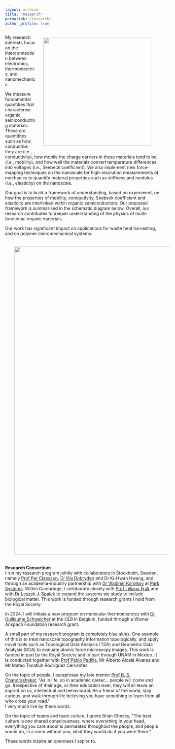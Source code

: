 ```yaml
---
layout: archive
title: "Research"
permalink: /research/
author_profile: true
---
```


<img align = "right" src="https://deepak-venkateshvaran.github.io/portfolio/images/CEB-AFM-lab-2023.png" width="350" style="padding-right: 30px; padding-left: 20px; padding-bottom: 20px; padding-top: 10px;">

My research interests focus on the interconnection between electronics, thermoelectrics, and nanomechanics.  

We measure fundamental quantities that characterise organic semiconducting materials. These are quantitites such as how conductive they are (i.e., conductivity), how mobile the charge carriers in these materials tend to be (i.e., mobility), and how well the materials convert temperature differences into voltages (i.e., Seebeck coefficient). We also implement new force-mapping techniques on the nanoscale for high-resolution measurements of mechanics to quantify material properties such as stiffness and modulus (i.e., elasticity) on the nanoscale.  

Our goal is to build a framework of understanding, based on experiment, on how the properties of mobility, conductivity, Seebeck coefficient and elasticity are interlinked within organic semiconductors. Our proposed framework is summarised in the schematic diagram below. Overall, our research contributes to deeper understanding of the physics of multi-functional organic materials.  

Our work has significant impact on applications for waste heat harvesting, and on polymer micromechanical systems.

<img align = "middle" src="https://deepak-venkateshvaran.github.io/portfolio/images/ETN-connection.png" width="1000" style="padding-right: 30px; padding-left: 30px; padding-bottom: 20px; padding-top: 20px;">

**Research Consortium**  
I run my research program jointly with collaborators in Stockholm, Sweden, namely [Prof Per Claesson](https://www.kth.se/profile/percl), [Dr Illia Dobryden](https://www.ri.se/en/person/illia-dobryden) and Dr Ki-Hwan Hwang, and through an academia-industry partnership with [Dr Vladimir Korolkov](https://uk.linkedin.com/in/vladimir-korolkov-26125452) at [Park Systems](https://www.parksystems.com/). Within Cambridge, I collaborate closely with [Prof Ljiljana Fruk](https://www.fruk-lab.com/) and with [Dr Leszek J. Spalek](https://uk.linkedin.com/in/leszekspalek) to expand the systems we study to include biological matter. This work is funded through research grants I hold from the Royal Society.

In 2024, I will initiate a new program on molecular thermoelectrics with [Dr Guillaume Schweicher](https://chimpoly.ulb.be/guillaume-schweicher/) at the ULB in Belgium, funded through a Wiener Anspach Foundation research grant.

A small part of my research program is completely blue skies. One example of this is to treat nanoscale topography information topologically, and apply novel tools such as Topological Data Analysis (TDA) and Geometric Data Analysis (GDA) to evaluate atomic force microscopy images. This work is funded in part by the Royal Society and in part through UNAM in Mexico. It is conducted together with [Prof Pablo Padilla](https://mym.iimas.unam.mx/pablo/index.html), Mr Alberto Alcalá Alvarez and Mr Mateo Tonatiuh Rodríguez Cervantes.

On the topic of people, I paraphrase my late mentor [Prof B. S. Chandrashekar](https://artsci.case.edu/artsci-update-archive/b-s-chandrasekhar-former-dean-of-the-college-passes-away-at-93/), "As in life, so in academic career... people will come and go. Irrespective of their age, or their education level, they will all leave an imprint on us, intellectual and behavioural. Be a friend of the world, stay curious, and walk through life believing you have something to learn from all who cross your road."  
I very much live by these words.

On the topic of teams and team culture, I quote Brian Chesky, "The best culture is one shared consciousness, where everything in your head, everything you care about is permeated throughout the people, and people would do, in a room without you, what they would do if you were there." 
 
 These words inspire an openness I aspire to.

